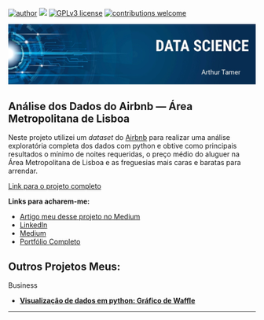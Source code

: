 [![author](https://img.shields.io/badge/author-ArthurTamer-red.svg)](https://www.linkedin.com/in/arthur-tamer/) [![](https://img.shields.io/badge/python-3.7+-blue.svg)](https://www.python.org/downloads/release/python-365/) [![GPLv3 license](https://img.shields.io/badge/License-GPLv3-blue.svg)](http://perso.crans.org/besson/LICENSE.html) [![contributions welcome](https://img.shields.io/badge/contributions-welcome-brightgreen.svg?style=flat)](https://github.com/Arthur-Tamer/Analise_Airbnb_AreaMetropolitanaDeLisboa/issues)
<p align="center">
  <img src="banner.jpeg" >
</p>

## Análise dos Dados do Airbnb — Área Metropolitana de Lisboa

Neste projeto utilizei um *dataset* do [Airbnb](http://insideairbnb.com/get-the-data.html) para realizar uma análise exploratória completa dos dados com python e obtive como principais resultados o mínimo de noites requeridas, o preço médio do aluguer na Área Metropolitana de Lisboa e as freguesias mais caras e baratas para arrendar.

[Link para o projeto completo](https://bit.ly/Analise_Airbnb_AreaMetropolitanaDeLisboa_Github)

**Links para acharem-me:**
* [Artigo meu desse projeto no Medium](https://bit.ly/Analise_Airbnb_AreaMetropolitanaDeLisboa_Medium)
* [LinkedIn](https://bit.ly/Arthur-Tamer-LinkedIn)
* [Medium](https://bit.ly/Arthur-Tamer-Medium)
* [Portfólio Completo](https://bit.ly/Arthur-Tamer-Portfolio)




## Outros Projetos Meus:

Business
* **[Visualização de dados em python: Gráfico de Waffle](https://bit.ly/Grafico_de_Waffle)**
-----------------------------------------------------
